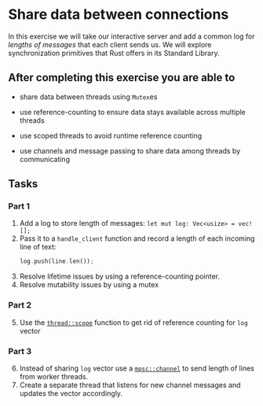 <!-- markdownlint-disable MD029 MD031 -->
# Share data between connections

In this exercise we will take our interactive server and add a common log for *lengths of messages* that each client sends us.
We will explore synchronization primitives that Rust offers in its Standard Library.

## After completing this exercise you are able to

- share data between threads using `Mutex`es

- use reference-counting to ensure data stays available across multiple threads

- use scoped threads to avoid runtime reference counting

- use channels and message passing to share data among threads by communicating

## Tasks

### Part 1

1. Add a log to store length of messages: `let mut log: Vec<usize> = vec![];`
2. Pass it to a `handle_client` function and record a length of each incoming line of text:
    ```rust ignore
    log.push(line.len());
    ```
3. Resolve lifetime issues by using a reference-counting pointer.
4. Resolve mutability issues by using a mutex

### Part 2

5. Use the [`thread::scope`](https://doc.rust-lang.org/stable/std/thread/fn.scope.html) function to get rid of reference counting for `log` vector

### Part 3

6. Instead of sharing `log` vector use a [`mpsc::channel`](https://doc.rust-lang.org/std/sync/mpsc/fn.channel.html) to send length of lines from worker threads.
7. Create a separate thread that listens for new channel messages and updates the vector accordingly.

